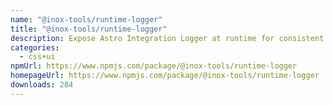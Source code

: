 ```yaml
---
name: "@inox-tools/runtime-logger"
title: "@inox-tools/runtime-logger"
description: Expose Astro Integration Logger at runtime for consistent output
categories:
  - css+ui
npmUrl: https://www.npmjs.com/package/@inox-tools/runtime-logger
homepageUrl: https://www.npmjs.com/package/@inox-tools/runtime-logger
downloads: 284
---
```

